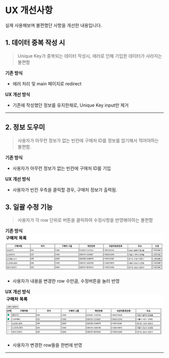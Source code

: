 # UX 개선사항

실제 사용해보며 불편했던 사항을 개선한 내용입니다.


## 1. 데이터 중복 작성 시 
>Unique Key가 중복되는 데이터 작성시, 에러로 인해 기입한 데이터가 사라지는 불편함

**기존 방식**
- 에러 처리 및 main 페이지로 redirect

**UX 개선 방식**
- 기존에 작성했던 정보를 유지한채로, Unique Key input만 제거

---

## 2. 정보 도우미
>사용자가 아무런 정보가 없는 빈칸에 구매처 ID를 정보를 암기해서 적어야하는 불편함.

**기존 방식**
- 사용자가 아무런 정보가 없는 빈칸에 구매처 ID를 기입 

**UX 개선 방식**
- 사용자가 빈칸 우측을 클릭할 경우, 구매처 정보가 출력됨.

## 3. 일괄 수정 기능
> 사용자가 각 row 단위로 버튼을 클릭하여 수정사항을 반영해야하는 불편함

**기존 방식**
![img.png](img/updateUX_before.png)
- 사용자가 내용을 변경한 row 수만큼, 수정버튼을 눌러 반영 

**UX 개선 방식**
![img.png](img/UpdateUX_After.png)
- 사용자가 변경한 row들을 한번에 반영

---